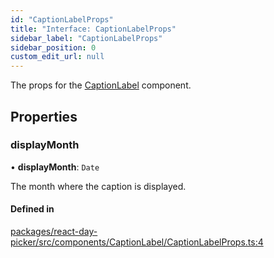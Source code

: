 ```yaml
---
id: "CaptionLabelProps"
title: "Interface: CaptionLabelProps"
sidebar_label: "CaptionLabelProps"
sidebar_position: 0
custom_edit_url: null
---
```


The props for the [CaptionLabel](../functions/CaptionLabel) component.

## Properties

### displayMonth

• **displayMonth**: `Date`

The month where the caption is displayed.

#### Defined in

[packages/react-day-picker/src/components/CaptionLabel/CaptionLabelProps.ts:4](https://github.com/gpbl/react-day-picker/blob/0df406c0/packages/react-day-picker/src/components/CaptionLabel/CaptionLabelProps.ts#L4)
